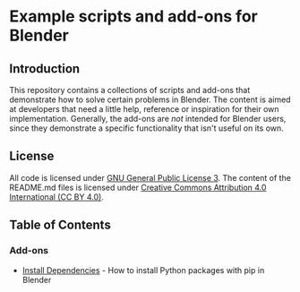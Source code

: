 # Example scripts and add-ons for Blender

## Introduction

This repository contains a collections of scripts and add-ons that demonstrate how to solve certain problems in Blender. The content is aimed at developers that need a little help, reference or inspiration for their own implementation.
Generally, the add-ons are *not* intended for Blender users, since they demonstrate a specific functionality that isn't useful on its own.

## License

All code is licensed under [GNU General Public License 3](./LICENSE). The content of the README.md files is licensed under [Creative Commons Attribution 4.0 International (CC BY 4.0)](https://creativecommons.org/licenses/by/4.0/legalcode).

## Table of Contents

### Add-ons
- [Install Dependencies](./add-ons/install-dependencies) - How to install Python packages with pip in Blender
